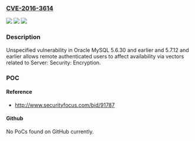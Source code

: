 ### [CVE-2016-3614](https://cve.mitre.org/cgi-bin/cvename.cgi?name=CVE-2016-3614)
![](https://img.shields.io/static/v1?label=Product&message=n%2Fa&color=blue)
![](https://img.shields.io/static/v1?label=Version&message=n%2Fa&color=blue)
![](https://img.shields.io/static/v1?label=Vulnerability&message=n%2Fa&color=brighgreen)

### Description

Unspecified vulnerability in Oracle MySQL 5.6.30 and earlier and 5.7.12 and earlier allows remote authenticated users to affect availability via vectors related to Server: Security: Encryption.

### POC

#### Reference
- http://www.securityfocus.com/bid/91787

#### Github
No PoCs found on GitHub currently.


